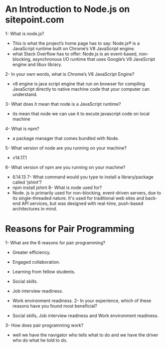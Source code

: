 # An Introduction to Node.js on sitepoint.com
1- What is node.js?
  - This is what the project’s home page has to say: Node.js® is a JavaScript runtime built on Chrome’s V8 JavaScript engine.
  -  what Stack Overflow has to offer: Node.js is an event-based, non-blocking, asynchronous I/O runtime that uses Google’s V8 JavaScript engine and libuv library.

2- In your own words, what is Chrome’s V8 JavaScript Engine?
  - v8 engine is java script engine that run on browser for compiling JavaScript directly to native machine code that your computer can understand.

3- What does it mean that node is a JavaScript runtime?
  - its mean that node we can use it to excute javascript code on local machine

4- What is npm?
  - a package manager that comes bundled with Node.

5- What version of node are you running on your machine?
  - v14.17.1

6- What version of npm are you running on your machine?
  - 6.14.13
7- What command would you type to install a library/package called ‘jshint’?
  - npm install jshint
8- What is node used for?
  - Node. js is primarily used for non-blocking, event-driven servers, due to its single-threaded nature. It's used for traditional web sites and back-end API services, but was designed with real-time, push-based architectures in mind.

# Reasons for Pair Programming


1- What are the 6 reasons for pair programming?

  - Greater efficiency.
  - Engaged collaboration.
  - Learning from fellow students.
  - Social skills.
  - Job interview readiness.
  - Work environment readiness.
2- In your experience, which of these reasons have you found most beneficial?

  - Social skills, Job interview readiness and Work environment readiness.

3- How does pair programming work?
  - well we have the navigator who tells what to do and we have the driver who do what he told to do.
